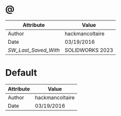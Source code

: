 # @
| Attribute | Value |
| ---  | ---     |
| Author | hackmancoltaire |
| Date | 03/19/2016 |
| _SW_Last_Saved_With_ | SOLIDWORKS 2023 |
# Default
| Attribute | Value |
| ---  | ---     |
| Author | hackmancoltaire |
| Date | 03/19/2016 |

